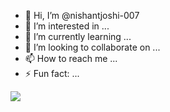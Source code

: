 - 👋 Hi, I’m @nishantjoshi-007
- 👀 I’m interested in ...
- 🌱 I’m currently learning ...
- 💞️ I’m looking to collaborate on ...
- 📫 How to reach me ...
- ⚡ Fun fact: ...

<!---
nishantjoshi-007/nishantjoshi-007 is a ✨ special ✨ repository because its `README.md` (this file) appears on your GitHub profile.
You can click the Preview link to take a look at your changes.
--->


[![](https://visitcount.itsvg.in/api?id=nishantjoshi-007&label=Profile%20Views&pretty=false)](https://visitcount.itsvg.in)
